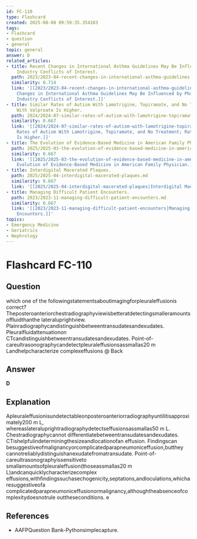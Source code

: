 ```yaml
---
id: FC-110
type: Flashcard
created: 2025-08-08 09:59:35.354103
tags:
- Flashcard
- question
- general
topic: general
answer: D
related_articles:
- title: Recent Changes in International Asthma Guidelines May Be Influenced by Pharmaceutical
    Industry Conflicts of Interest.
  path: 2023/2023-04-recent-changes-in-international-asthma-guidelines-may-be-inf.md
  similarity: 0.714
  link: '[[2023/2023-04-recent-changes-in-international-asthma-guidelines-may-be-inf|Recent
    Changes in International Asthma Guidelines May Be Influenced by Pharmaceutical
    Industry Conflicts of Interest.]]'
- title: Similar Rates of Autism With Lamotrigine, Topiramate, and No Treatment; Rate
    With Valproate Is Higher.
  path: 2024/2024-07-similar-rates-of-autism-with-lamotrigine-topiramate-and-no-t.md
  similarity: 0.667
  link: '[[2024/2024-07-similar-rates-of-autism-with-lamotrigine-topiramate-and-no-t|Similar
    Rates of Autism With Lamotrigine, Topiramate, and No Treatment; Rate With Valproate
    Is Higher.]]'
- title: The Evolution of Evidence-Based Medicine in American Family Physician.
  path: 2025/2025-03-the-evolution-of-evidence-based-medicine-in-american-family.md
  similarity: 0.667
  link: '[[2025/2025-03-the-evolution-of-evidence-based-medicine-in-american-family|The
    Evolution of Evidence-Based Medicine in American Family Physician.]]'
- title: Interdigital Macerated Plaques.
  path: 2025/2025-04-interdigital-macerated-plaques.md
  similarity: 0.667
  link: '[[2025/2025-04-interdigital-macerated-plaques|Interdigital Macerated Plaques.]]'
- title: Managing Difficult Patient Encounters.
  path: 2023/2023-11-managing-difficult-patient-encounters.md
  similarity: 0.667
  link: '[[2023/2023-11-managing-difficult-patient-encounters|Managing Difficult Patient
    Encounters.]]'
topics:
- Emergency Medicine
- Geriatrics
- Nephrology
---
```


# Flashcard FC-110

## Question

which one of the followingstatementsaboutimagingforpleuraleffusionis correct? Theposteroanteriorchestradiographyviewisbetteratdetectingsmalleramountsoffluidthanthe lateraluprightview. Plainradiographycandistinguishbetweentransudatesandexudates. Pleuralfluidattenuationon CTcandistinguishbetweentransudatesandexudates. Point-of-careultrasonographycandetectpleuraleffusionsassmallas20 m Landhelpcharacterize complexeffusions @ Back

## Answer

**D**

## Explanation

Apleuraleffusionisundetectableonposteroanteriorradiographyuntilitisapproximately200 m L, whereaslateraluprightradiographydetectseffusionsassmallas50 m L. Chestradiographycannot differentiatebetweentransudatesandexudates. CTishelpfulindeterminingthesizeandlocationofan effusion. Findingscan besuggestiveofmalignancyorcomplicatedparapneumoniceffusion,butthey cannotreliablydistinguishanexudatefromatransudate. Point-of-careultrasonographyissensitiveto smallamountsofpleuraleffusion(thoseassmallas20 m L)andcanquicklycharacterizecomplex effusions,withfindingssuchasechogenicity,septations,andloculations,whicharesuggestiveofa complicatedparapneumoniceffusionormalignancy,althoughtheabsenceofcomplexitydoesnotrule outtheseconditions. e

## References

- AAFPQuestion Bank-Pythonsimplecapture.

